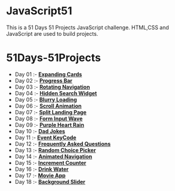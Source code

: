 # JavaScript51

This is a 51 Days 51 Projects JavaScript challenge. HTML,CSS and JavaScript are used to build projects.

# 51Days-51Projects
 - Day 01 :- [**Expanding Cards**](01-Expanding_Cards) 
 - Day 02 :- [**Progress Bar**](02-Progress_Bar)
 - Day 03 :- [**Rotating Navigation**](03-Rotating_Navigation)
 - Day 04 :- [**Hidden Search Widget**](04-Hidden_Search)
 - Day 05 :- [**Blurry Loading**](05-Blurry_Loading)
 - Day 06 :- [**Scroll Animation**](06-Scroll_Animation)
 - Day 07 :- [**Split Landing Page**](07-Split_Landing_Page)
 - Day 08 :- [**Form Input Wave**](08-Form_Input_Wave)
 - Day 09 :- [**Purple Heart Rain**](09-Purple_Heart_Rain)
 - Day 10 :- [**Dad Jokes**](10-Dad_Jokes)
 - Day 11 :- [**Event KeyCode**](11-Event_KeyCodes)
 - Day 12 :- [**Frequently Asked Questions**](12-FAQ)
 - Day 13 :- [**Random Choice Picker**](13-Random_Choice_Picker)
 - Day 14 :- [**Animated Navigation**](14-Animated_Navigation)
 - Day 15 :- [**Increment Counter**](15-Increment_Counter)
 - Day 16 :- [**Drink Water**](16-Drink_Water)
 - Day 17 :- [**Movie App**](17-Movie_App)
 - Day 18 :- [**Background Slider**](18-Background_Slider)